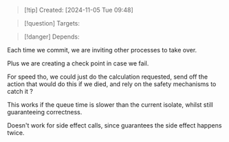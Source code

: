 
>[!tip] Created: [2024-11-05 Tue 09:48]

>[!question] Targets: 

>[!danger] Depends: 

Each time we commit, we are inviting other processes to take over.

Plus we are creating a check point in case we fail.

For speed tho, we could just do the calculation requested, send off the action that would do this if we died, and rely on the safety mechanisms to catch it ?

This works if the queue time is slower than the current isolate, whilst still guaranteeing correctness.

Doesn't work for side effect calls, since guarantees the side effect happens twice.